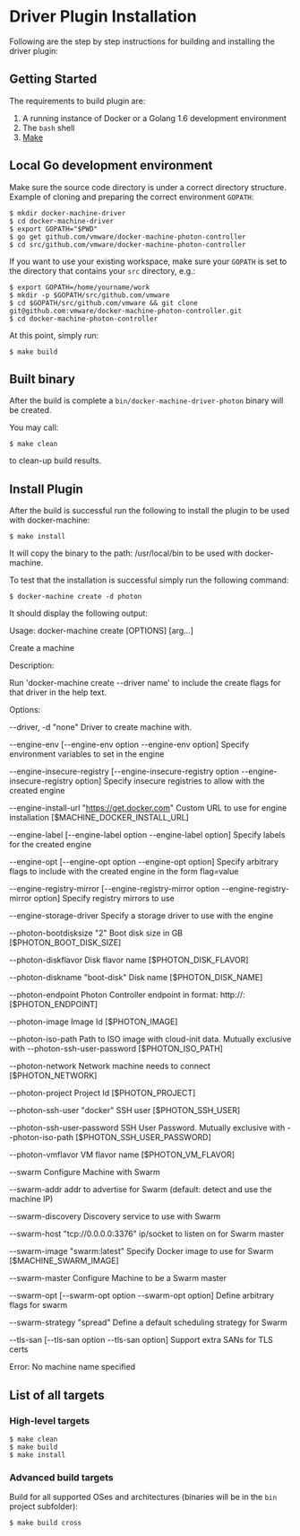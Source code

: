 <!--[metadata]>
+++
title = “Driver Plugin Installation”
description = "Photon Controller driver plugin installation for machine"
keywords = ["machine, Photon Controller, driver"]
+++
<![end-metadata]-->

# Driver Plugin Installation

Following are the step by step instructions for building and installing the driver plugin:

## Getting Started

The requirements to build plugin are:

1.  A running instance of Docker or a Golang 1.6 development environment
2.  The `bash` shell
3.  [Make](https://www.gnu.org/software/make/)

## Local Go development environment

Make sure the source code directory is under a correct directory structure.
Example of cloning and preparing the correct environment `GOPATH`:

    $ mkdir docker-machine-driver
    $ cd docker-machine-driver
    $ export GOPATH="$PWD"
    $ go get github.com/vmware/docker-machine-photon-controller
    $ cd src/github.com/vmware/docker-machine-photon-controller

If you want to use your existing workspace, make sure your `GOPATH` is set to
the directory that contains your `src` directory, e.g.:

    $ export GOPATH=/home/yourname/work
    $ mkdir -p $GOPATH/src/github.com/vmware
    $ cd $GOPATH/src/github.com/vmware && git clone git@github.com:vmware/docker-machine-photon-controller.git
    $ cd docker-machine-photon-controller        

At this point, simply run:

    $ make build

## Built binary

After the build is complete a `bin/docker-machine-driver-photon` binary will be created.

You may call:

    $ make clean

to clean-up build results.

## Install Plugin

After the build is successful run the following to install the plugin to be used with docker-machine:

    $ make install

It will copy the binary to the path: /usr/local/bin to be used with docker-machine.

To test that the installation is successful simply run the following command:

    $ docker-machine create -d photon

It should display the following output:

Usage: docker-machine create [OPTIONS] [arg...]

Create a machine

Description:

   Run 'docker-machine create --driver name' to include the create flags for that driver in the help text.

Options:
   
   --driver, -d "none"											Driver to create machine with.

   --engine-env [--engine-env option --engine-env option]						Specify environment variables to set in the engine

   --engine-insecure-registry [--engine-insecure-registry option --engine-insecure-registry option]	Specify insecure registries to allow with the created engine

   --engine-install-url "https://get.docker.com"							Custom URL to use for engine installation [$MACHINE_DOCKER_INSTALL_URL]

   --engine-label [--engine-label option --engine-label option]						Specify labels for the created engine

   --engine-opt [--engine-opt option --engine-opt option]						Specify arbitrary flags to include with the created engine in the form flag=value

   --engine-registry-mirror [--engine-registry-mirror option --engine-registry-mirror option]		Specify registry mirrors to use

   --engine-storage-driver 										Specify a storage driver to use with the engine

   --photon-bootdisksize "2"										Boot disk size in GB [$PHOTON_BOOT_DISK_SIZE]

   --photon-diskflavor 											Disk flavor name [$PHOTON_DISK_FLAVOR]

   --photon-diskname "boot-disk"									Disk name [$PHOTON_DISK_NAME]

   --photon-endpoint 											Photon Controller endpoint in format: http://<ip address>:<port> [$PHOTON_ENDPOINT]

   --photon-image 											Image Id [$PHOTON_IMAGE]

   --photon-iso-path 											Path to ISO image with cloud-init data. Mutually exclusive with --photon-ssh-user-password [$PHOTON_ISO_PATH]

   --photon-network 											Network machine needs to connect [$PHOTON_NETWORK]

   --photon-project 											Project Id [$PHOTON_PROJECT]

   --photon-ssh-user "docker"										SSH user [$PHOTON_SSH_USER]

   --photon-ssh-user-password 										SSH User Password. Mutually exclusive with --photon-iso-path [$PHOTON_SSH_USER_PASSWORD]

   --photon-vmflavor 											VM flavor name [$PHOTON_VM_FLAVOR]

   --swarm												Configure Machine with Swarm

   --swarm-addr 											addr to advertise for Swarm (default: detect and use the machine IP)

   --swarm-discovery 											Discovery service to use with Swarm

   --swarm-host "tcp://0.0.0.0:3376"									ip/socket to listen on for Swarm master

   --swarm-image "swarm:latest"										Specify Docker image to use for Swarm [$MACHINE_SWARM_IMAGE]

   --swarm-master											Configure Machine to be a Swarm master

   --swarm-opt [--swarm-opt option --swarm-opt option]							Define arbitrary flags for swarm

   --swarm-strategy "spread"										Define a default scheduling strategy for Swarm

   --tls-san [--tls-san option --tls-san option]							Support extra SANs for TLS certs

Error: No machine name specified

## List of all targets

### High-level targets

    $ make clean
    $ make build
    $ make install

### Advanced build targets

Build for all supported OSes and architectures (binaries will be in the `bin` project subfolder):

    $ make build cross

